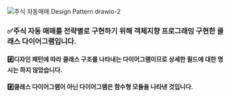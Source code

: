 ![주식 자동매매 Design Pattern drawio-2](https://github.com/user-attachments/assets/858ae030-dffc-4bd1-beca-c3cc65d1c398)

### ✅주식 자동 매매를 전략별로 구현하기 위해 객체지향 프로그래밍 구현한 클래스 다이어그램입니다.
#### #️⃣디자인 패턴에 따라 클래스 구조를 나타내는 다이어그램이므로 상세한 필드에 대한 명시는 하지 않았습니다.
#### #️⃣클래스 다이어그램이 아닌 다이어그램은 함수형 모듈을 나타낸 것입니다.
